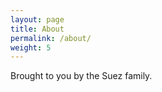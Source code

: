 ```yaml
---
layout: page
title: About
permalink: /about/
weight: 5
---
```


Brought to you by the Suez family.

